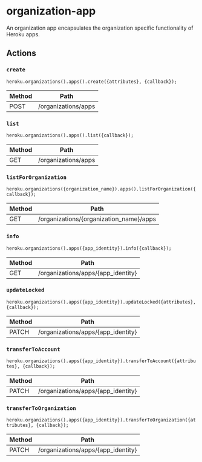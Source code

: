 # organization-app

An organization app encapsulates the organization specific functionality of Heroku apps.

## Actions

### `create`

`heroku.organizations().apps().create({attributes}, {callback});`

Method | Path
--- | ---
POST | /organizations/apps

### `list`

`heroku.organizations().apps().list({callback});`

Method | Path
--- | ---
GET | /organizations/apps

### `listForOrganization`

`heroku.organizations({organization_name}).apps().listForOrganization({callback});`

Method | Path
--- | ---
GET | /organizations/{organization_name}/apps

### `info`

`heroku.organizations().apps({app_identity}).info({callback});`

Method | Path
--- | ---
GET | /organizations/apps/{app_identity}

### `updateLocked`

`heroku.organizations().apps({app_identity}).updateLocked({attributes}, {callback});`

Method | Path
--- | ---
PATCH | /organizations/apps/{app_identity}

### `transferToAccount`

`heroku.organizations().apps({app_identity}).transferToAccount({attributes}, {callback});`

Method | Path
--- | ---
PATCH | /organizations/apps/{app_identity}

### `transferToOrganization`

`heroku.organizations().apps({app_identity}).transferToOrganization({attributes}, {callback});`

Method | Path
--- | ---
PATCH | /organizations/apps/{app_identity}


